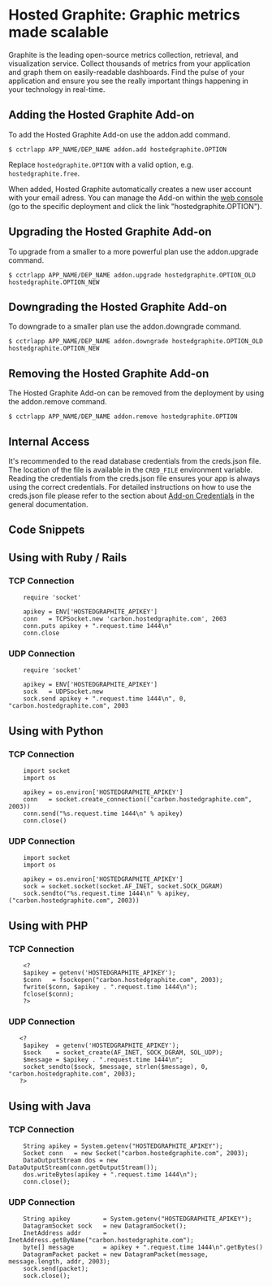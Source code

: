 # Hosted Graphite: Graphic metrics made scalable

Graphite is the leading open-source metrics collection, retrieval, and visualization service. Collect thousands of metrics from your application and graph them on easily-readable dashboards. Find the pulse of your application and ensure you see the really important things happening in your technology in real-time.

## Adding the Hosted Graphite Add-on

To add the Hosted Graphite Add-on use the addon.add command.

~~~
$ cctrlapp APP_NAME/DEP_NAME addon.add hostedgraphite.OPTION
~~~
Replace `hostedgraphite.OPTION` with a valid option, e.g. `hostedgraphite.free`.

When added, Hosted Graphite automatically creates a new user account with your email adress. You can manage the Add-on within the [web console](https://www.cloudcontrol.com/console) (go to the specific deployment and click the link "hostedgraphite.OPTION").

## Upgrading the Hosted Graphite Add-on

To upgrade from a smaller to a more powerful plan use the addon.upgrade command.

~~~
$ cctrlapp APP_NAME/DEP_NAME addon.upgrade hostedgraphite.OPTION_OLD hostedgraphite.OPTION_NEW
~~~

## Downgrading the Hosted Graphite Add-on

To downgrade to a smaller plan use the addon.downgrade command.

~~~
$ cctrlapp APP_NAME/DEP_NAME addon.downgrade hostedgraphite.OPTION_OLD hostedgraphite.OPTION_NEW
~~~

## Removing the Hosted Graphite Add-on

The Hosted Graphite Add-on can be removed from the deployment by using the addon.remove command.

~~~
$ cctrlapp APP_NAME/DEP_NAME addon.remove hostedgraphite.OPTION
~~~

## Internal Access

It's recommended to the read database credentials from the creds.json file. The location of the file is available in the `CRED_FILE` environment variable. Reading the credentials from the creds.json file ensures your app is always using the correct credentials. For detailed instructions on how to use the creds.json file please refer to the section about [Add-on Credentials](https://www.cloudcontrol.com/dev-center/Platform%20Documentation#add-ons) in the general documentation.

## Code Snippets

## Using with Ruby / Rails
### TCP Connection
    
~~~
    require 'socket'

    apikey = ENV['HOSTEDGRAPHITE_APIKEY']
    conn   = TCPSocket.new 'carbon.hostedgraphite.com', 2003
    conn.puts apikey + ".request.time 1444\n"
    conn.close
~~~

### UDP Connection

~~~
    require 'socket'

    apikey = ENV['HOSTEDGRAPHITE_APIKEY']
    sock   = UDPSocket.new
    sock.send apikey + ".request.time 1444\n", 0, "carbon.hostedgraphite.com", 2003
~~~

## Using with Python
### TCP Connection

~~~
    import socket
    import os

    apikey = os.environ['HOSTEDGRAPHITE_APIKEY']
    conn   = socket.create_connection(("carbon.hostedgraphite.com", 2003))
    conn.send("%s.request.time 1444\n" % apikey)
    conn.close()
~~~

### UDP Connection

~~~
    import socket
    import os

    apikey = os.environ['HOSTEDGRAPHITE_APIKEY']
    sock = socket.socket(socket.AF_INET, socket.SOCK_DGRAM)
    sock.sendto("%s.request.time 1444\n" % apikey, ("carbon.hostedgraphite.com", 2003))
~~~

## Using with PHP
### TCP Connection

~~~
	<?
	$apikey = getenv('HOSTEDGRAPHITE_APIKEY');
	$conn   = fsockopen("carbon.hostedgraphite.com", 2003);
	fwrite($conn, $apikey . ".request.time 1444\n");
	fclose($conn);
	?>
~~~

### UDP Connection

~~~
   <?
    $apikey  = getenv('HOSTEDGRAPHITE_APIKEY');
    $sock    = socket_create(AF_INET, SOCK_DGRAM, SOL_UDP);
    $message = $apikey . ".request.time 1444\n";
    socket_sendto($sock, $message, strlen($message), 0, "carbon.hostedgraphite.com", 2003);
   ?>
~~~

## Using with Java
### TCP Connection

~~~
    String apikey = System.getenv("HOSTEDGRAPHITE_APIKEY");
    Socket conn   = new Socket("carbon.hostedgraphite.com", 2003);
    DataOutputStream dos = new DataOutputStream(conn.getOutputStream());
    dos.writeBytes(apikey + ".request.time 1444\n");
    conn.close();
~~~

### UDP Connection

~~~
    String apikey         = System.getenv("HOSTEDGRAPHITE_APIKEY");
    DatagramSocket sock   = new DatagramSocket();
    InetAddress addr      = InetAddress.getByName("carbon.hostedgraphite.com");
    byte[] message        = apikey + ".request.time 1444\n".getBytes()
    DatagramPacket packet = new DatagramPacket(message, message.length, addr, 2003);
    sock.send(packet);
    sock.close();
~~~